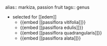 alias:: markiza, passion fruit
tags:: genus

- selected for [[edem]]
	- {{embed [[passiflora vitifolia]]}}
	- {{embed [[passiflora edulis]]}}
	- {{embed [[passiflora quadrangularis]]}}
	- {{embed [[passiflora alata]]}}